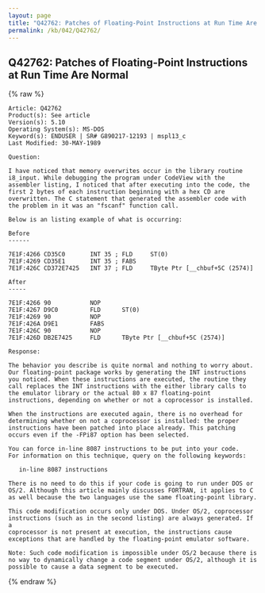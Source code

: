 ```yaml
---
layout: page
title: "Q42762: Patches of Floating-Point Instructions at Run Time Are Normal"
permalink: /kb/042/Q42762/
---
```


## Q42762: Patches of Floating-Point Instructions at Run Time Are Normal

{% raw %}

	Article: Q42762
	Product(s): See article
	Version(s): 5.10
	Operating System(s): MS-DOS
	Keyword(s): ENDUSER | SR# G890217-12193 | mspl13_c
	Last Modified: 30-MAY-1989
	
	Question:
	
	I have noticed that memory overwrites occur in the library routine
	i8_input. While debugging the program under CodeView with the
	assembler listing, I noticed that after executing into the code, the
	first 2 bytes of each instruction beginning with a hex CD are
	overwritten. The C statement that generated the assembler code with
	the problem in it was an "fscanf" function call.
	
	Below is an listing example of what is occurring:
	
	Before
	------
	
	7E1F:4266 CD35C0       INT 35 ; FLD     ST(0)
	7E1F:4269 CD35E1       INT 35 ; FABS
	7E1F:426C CD372E7425   INT 37 ; FLD     TByte Ptr [__chbuf+5C (2574)]
	
	After
	-----
	
	7E1F:4266 90           NOP
	7E1F:4267 D9C0         FLD      ST(0)
	7E1F:4269 90           NOP
	7E1F:426A D9E1         FABS
	7E1F:426C 90           NOP
	7E1F:426D DB2E7425     FLD      TByte Ptr [__chbuf+5C (2574)]
	
	Response:
	
	The behavior you describe is quite normal and nothing to worry about.
	Our floating-point package works by generating the INT instructions
	you noticed. When these instructions are executed, the routine they
	call replaces the INT instructions with the either library calls to
	the emulator library or the actual 80 x 87 floating-point
	instructions, depending on whether or not a coprocessor is installed.
	
	When the instructions are executed again, there is no overhead for
	determining whether on not a coprocessor is installed: the proper
	instructions have been patched into place already. This patching
	occurs even if the -FPi87 option has been selected.
	
	You can force in-line 8087 instructions to be put into your code.
	For information on this technique, query on the following keywords:
	
	   in-line 8087 instructions
	
	There is no need to do this if your code is going to run under DOS or
	OS/2. Although this article mainly discusses FORTRAN, it applies to C
	as well because the two languages use the same floating-point library.
	
	This code modification occurs only under DOS. Under OS/2, coprocessor
	instructions (such as in the second listing) are always generated. If a
	coprocessor is not present at execution, the instructions cause
	exceptions that are handled by the floating-point emulator software.
	
	Note: Such code modification is impossible under OS/2 because there is
	no way to dynamically change a code segment under OS/2, although it is
	possible to cause a data segment to be executed.

{% endraw %}
